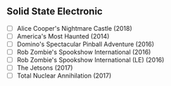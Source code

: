 ## Solid State Electronic
- [ ] Alice Cooper's Nightmare Castle (2018)
- [ ] America's Most Haunted (2014)
- [ ] Domino's Spectacular Pinball Adventure (2016)
- [ ] Rob Zombie's Spookshow International (2016)
- [ ] Rob Zombie's Spookshow International (LE) (2016)
- [ ] The Jetsons (2017)
- [ ] Total Nuclear Annihilation (2017)
